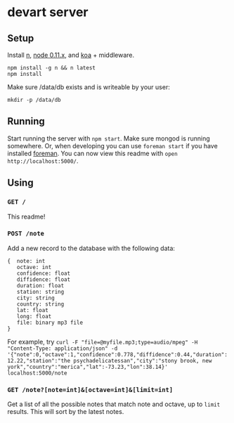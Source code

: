 devart server
=============

Setup
-----

Install [n](github.com/visionmedia/n), [node 0.11.x](nodejs.org), and [koa](koajs.org) + middleware.

```
npm install -g n && n latest
npm install
```

Make sure /data/db exists and is writeable by your user:

```
mkdir -p /data/db
```

Running
-------

Start running the server with `npm start`. Make sure mongod is running somewhere. Or, when developing you can use `foreman start` if you have installed [foreman](). You can now view this readme with `open http://localhost:5000/`.

Using
-----

### `GET /`

This readme!

### `POST /note`

Add a new record to the database with the following data:

```
{  note: int
   octave: int
   confidence: float
   diffidence: float
   duration: float
   station: string
   city: string
   country: string
   lat: float
   long: float
   file: binary mp3 file
}
```

For example, try `curl -F "file=@myfile.mp3;type=audio/mpeg" -H "Content-Type: application/json" -d '{"note":0,"octave":1,"confidence":0.778,"diffidence":0.44,"duration":12.22,"station":"the psychadelicatessan","city":"stony brook, new york","country":"merica","lat":-73.23,"lon":38.14}' localhost:5000/note`

### `GET /note?[note=int]&[octave=int]&[limit=int]`

Get a list of all the possible notes that match note and octave, up to `limit` results. This will sort by the latest notes.
